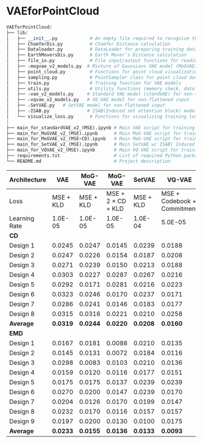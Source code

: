 # VAEforPointCloud

~~~py
VAEforPointCloud/
├── lib/
│   ├── __init__.py            # An empty file required to recognize this directory as a module
│   ├── ChamferDis.py          # Chamfer Distance calculation
│   ├── Dataloader.py          # DataLoader for preparing training data
│   ├── EarthMoversDis.py      # Earth Mover's Distance calculation
│   ├── file_io.py             # File input/output functions for reading OFF files
│   ├── ☆mogvae_v2_models.py  # Mixture of Gaussians VAE model (MoGVAE) for non-flattened input
│   ├── point_cloud.py         # Functions for point cloud visualization and rotation
│   ├── sampling.py            # PointSampler class for point cloud data
│   ├── train.py               # Training function for VAE models
│   ├── utils.py               # Utility functions (memory check, data handling)
│   ├── ☆vae_v2_models.py     # Standard VAE model (standVAE) for non-flattened input
│   ├── ☆vqvae_v2_models.py   # VQ-VAE model for non-flattened input
│   ├── ☆SetVAE.py   # SetVAE model for non-flattened input
│   ├── ☆ISAB.py              # ISAB(Induced set attention block) model for non-flattened input
│   └── visualize_loss.py      # Functions for visualizing training loss and results
|
├── main_for_standardVAE_v2_(MSE).ipynb # Main VAE script for training and evaluation ( Loss function MSE + KL_D ) for non-flattened input
├── main_for_MoGVAE_v2_(MSE).ipynb      # Main MoG-VAE script for training and evaluation ( Loss function MSE + KL_D ) for non-flattened input
├── main_for_MoGVAE_v2_(MSE+CD).ipynb   # Main MoG-VAE script for training and evaluation ( Loss function MSE + CD+ KL_D ) for non-flattened input
├── main_for_SetVAE_v2_(MSE).ipynb      # Main SetVAE w/ ISAB( Induced set attention block) script for training and evaluation ( Loss function MSE + KL_D ) for non-flattened input
├── main_for_VQVAE_v2_(MSE).ipynb       # Main VQ-VAE script for training and evaluation ( Loss function MSE ) for non-flattened input
├── requirements.txt                    # List of required Python packages
└── README.md                           # Project description

~~~


| Architecture | VAE | MoG-VAE | MoG-VAE | SetVAE | VQ-VAE |
|-------------|----------------|----------------|--------------------|----------------|---------------------------|
| Loss        | MSE + KLD | MSE + KLD | MSE + 2 × CD + KLD | MSE + KLD | MSE + Codebook + Commitment |
| Learning Rate | 1.0E-05 | 1.0E-05 | 1.0E-05 | 1.0E-04 | 5.0E-05 | 1.0E-03 |
| **CD** |  |  |  |  |  |
| Design 1 | 0.0245 | 0.0247 | 0.0145 | 0.0239 | 0.0188 |
| Design 2 | 0.0247 | 0.0226 | 0.0154 | 0.0187 | 0.0208 |
| Design 3 | 0.0271 | 0.0239 | 0.0150 | 0.0213 | 0.0188 |
| Design 4 | 0.0303 | 0.0227 | 0.0287 | 0.0267 | 0.0216 |
| Design 5 | 0.0292 | 0.0171 | 0.0281 | 0.0216 | 0.0223 |
| Design 6 | 0.0323 | 0.0246 | 0.0170 | 0.0237 | 0.0171 |
| Design 7 | 0.0286 | 0.0241 | 0.0146 | 0.0183 | 0.0177 |
| Design 8 | 0.0315 | 0.0316 | 0.0221 | 0.0210 | 0.0258 |
| **Average** | **0.0319** | **0.0244** | **0.0220** | **0.0208** | **0.0160** |
| **EMD** |  |  |  |  |  |
| Design 1 | 0.0167 | 0.0181 | 0.0088 | 0.0210 | 0.0135 |
| Design 2 | 0.0145 | 0.0131 | 0.0072 | 0.0184 | 0.0116 |
| Design 3 | 0.0298 | 0.0083 | 0.0103 | 0.0210 | 0.0136 |
| Design 4 | 0.0159 | 0.0120 | 0.0116 | 0.0177 | 0.0151 |
| Design 5 | 0.0175 | 0.0175 | 0.0137 | 0.0239 | 0.0239 |
| Design 6 | 0.0270 | 0.0200 | 0.0147 | 0.0239 | 0.0170 |
| Design 7 | 0.0204 | 0.0126 | 0.0170 | 0.0199 | 0.0147 |
| Design 8 | 0.0232 | 0.0170 | 0.0116 | 0.0157 | 0.0157 |
| Design 9 | 0.0197 | 0.0200 | 0.0130 | 0.0100 | 0.0175 |
| **Average** | **0.0233** | **0.0155** | **0.0136** | **0.0133** | **0.0093** |

